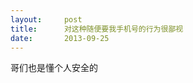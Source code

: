 ```yaml
---
layout:     post
title:      对这种随便要我手机号的行为很鄙视
date:       2013-09-25
---
```

哥们也是懂个人安全的

<img src="http://images.cnitblog.com/blog/433618/201309/25100734-878e50949c4543baa6e87645bd740736.jpg" alt="" />
